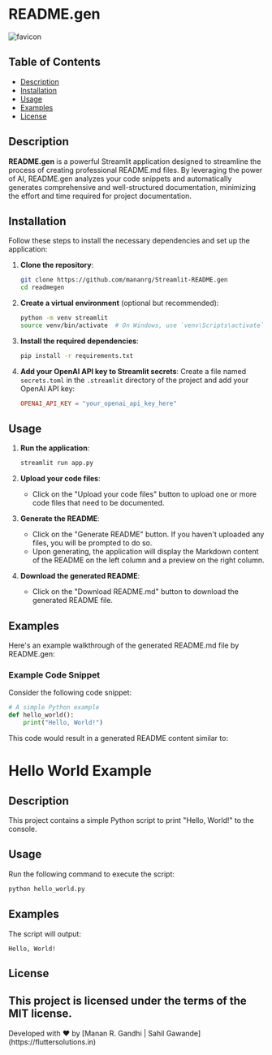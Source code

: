 # README.gen

![favicon](favicon.ico)

## Table of Contents
- [Description](#description)
- [Installation](#installation)
- [Usage](#usage)
- [Examples](#examples)
- [License](#license)

## Description

**README.gen** is a powerful Streamlit application designed to streamline the process of creating professional README.md files. By leveraging the power of AI, README.gen analyzes your code snippets and automatically generates comprehensive and well-structured documentation, minimizing the effort and time required for project documentation.

## Installation

Follow these steps to install the necessary dependencies and set up the application:

1. **Clone the repository**:
    ```bash
    git clone https://github.com/mananrg/Streamlit-README.gen
    cd readmegen
    ```

2. **Create a virtual environment** (optional but recommended):
    ```bash
    python -m venv streamlit
    source venv/bin/activate  # On Windows, use `venv\Scripts\activate`
    ```

3. **Install the required dependencies**:
    ```bash
    pip install -r requirements.txt
    ```

4. **Add your OpenAI API key to Streamlit secrets**:
    Create a file named `secrets.toml` in the `.streamlit` directory of the project and add your OpenAI API key:
    ```toml
    OPENAI_API_KEY = "your_openai_api_key_here"
    ```

## Usage

1. **Run the application**:
    ```bash
    streamlit run app.py
    ```

2. **Upload your code files**:
    - Click on the "Upload your code files" button to upload one or more code files that need to be documented.

3. **Generate the README**:
    - Click on the "Generate README" button. If you haven't uploaded any files, you will be prompted to do so.
    - Upon generating, the application will display the Markdown content of the README on the left column and a preview on the right column.

4. **Download the generated README**:
    - Click on the "Download README.md" button to download the generated README file.

## Examples

Here's an example walkthrough of the generated README.md file by README.gen:

### Example Code Snippet

Consider the following code snippet:
```python
# A simple Python example
def hello_world():
    print("Hello, World!")
```

This code would result in a generated README content similar to:

# Hello World Example

## Description
This project contains a simple Python script to print "Hello, World!" to the console.

## Usage
Run the following command to execute the script:
```bash
python hello_world.py
```

## Examples
The script will output:
```
Hello, World!
```

## License

This project is licensed under the terms of the MIT license. 
---

<div class="footer">
    <p>Developed with ❤ by [Manan R. Gandhi | Sahil Gawande](https://fluttersolutions.in)</p>
</div>
